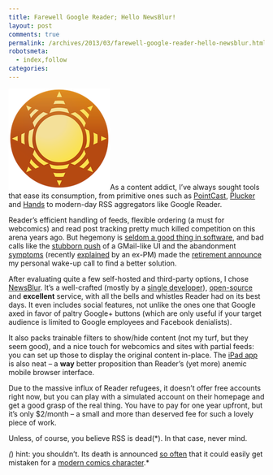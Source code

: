 ```yaml
---
title: Farewell Google Reader; Hello NewsBlur!
layout: post
comments: true
permalink: /archives/2013/03/farewell-google-reader-hello-newsblur.html/
robotsmeta:
  - index,follow
categories:
---
```

[<img src="/wp-content/uploads/2013/03/newsblur.png" alt="NewsBlur" width="200" height="200" class="alignright size-full wp-image-7450" />][1]As a content addict, I&#8217;ve always sought tools that ease its consumption, from primitive ones such as [PointCast][2], [Plucker][3] and [Hands][4] to modern-day RSS aggregators like Google Reader.

Reader&#8217;s efficient handling of feeds, flexible ordering (a must for webcomics) and read post tracking pretty much killed competition on this arena years ago. But hegemony is [seldom a good thing in software][5], and bad calls like the [stubborn push][6] of a GMail-like UI and the abandonment [symptoms][7] (recently [explained][8] by an ex-PM) made the [retirement announce][9] my personal wake-up call to find a better solution.

After evaluating quite a few self-hosted and third-party options, I chose [NewsBlur][1]. It&#8217;s a well-crafted (mostly by a [single developer][10]), [open-source][11] and **excellent** service, with all the bells and whistles Reader had on its best days. It even includes social features, not unlike the ones one that Google axed in favor of paltry Google+ buttons (which are only useful if your target audience is limited to Google employees and Facebook denialists).

It also packs trainable filters to show/hide content (not my turf, but they seem good), and a nice touch for webcomics and sites with partial feeds: you can set up those to display the original content in-place. The [iPad app][12] is also neat &#8211; a **way** better proposition than Reader&#8217;s (yet more) anemic mobile browser interface.

Due to the massive influx of Reader refugees, it doesn&#8217;t offer free accounts right now, but you can play with a simulated account on their homepage and get a good grasp of the real thing. You have to pay for one year upfront, but it&#8217;s only $2/month &#8211; a small and more than deserved fee for such a lovely piece of work.

Unless, of course, you believe RSS is dead(*). In that case, never mind.

*(*) hint: you shouldn&#8217;t. Its death is announced [so often][13] that it could easily get mistaken for a [modern comics character][14].*

 [1]: http://newsblur.com
 [2]: http://en.wikipedia.org/wiki/PointCast_%28dotcom%29#PointCast_Network
 [3]: http://en.wikipedia.org/wiki/Plucker
 [4]: http://downloads.uol.com.br/palmtop/web/hands.jhtm
 [5]: http://www.quora.com/Internet-Explorer/How-did-Internet-Explorer-up-until-version-9-get-to-be-so-bad-relative-to-Chrome-Safari-and-Firefox
 [6]: http://emptysquare.net/blog/against-the-new-google-reader-ui/
 [7]: http://thenextweb.com/google/2013/02/11/noticing-issues-with-google-reader-today-youre-not-the-only-one/
 [8]: http://www.quora.com/Google-Reader-Shut-Down-March-2013/Why-is-Google-killing-Google-Reader/answer/Brian-Shih
 [9]: http://www.telegraph.co.uk/technology/google/9929265/Google-Reader-RSS-aggregator-retired.html
 [10]: https://twitter.com/samuelclay
 [11]: https://github.com/samuelclay/NewsBlur
 [12]: http://www.newsblur.com/ipad
 [13]: http://techcrunch.com/2010/09/13/rss-is-not-not-not-not-not-dead/
 [14]: http://www.youtube.com/watch?v=0PlwDbSYicM
